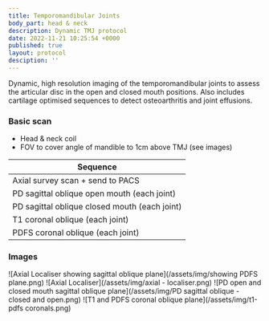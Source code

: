 ```yaml
---
title: Temporomandibular Joints
body_part: head & neck
description: Dynamic TMJ protocol
date: 2022-11-21 10:25:54 +0000
published: true
layout: protocol
desciption: ''
---
```

Dynamic, high resolution imaging of the temporomandibular joints to assess the articular disc in the open and closed mouth positions. Also includes cartilage optimised sequences
to detect osteoarthritis and joint effusions.

### Basic scan
- Head & neck coil
- FOV to cover angle of mandible to 1cm above TMJ (see images)

| Sequence              |
| ---                   |
| Axial survey scan + send to PACS			|
| PD sagittal oblique open mouth (each joint) 	|
| PD sagittal oblique closed mouth (each joint) |
| T1 coronal oblique (each joint) 	|
| PDFS coronal oblique (each joint) 	|

### Images
![Axial Localiser showing sagittal oblique plane](/assets/img/showing PDFS plane.png)
![Axial Localiser](/assets/img/axial - localiser.png)
![PD open and closed mouth sagittal oblique plane](/assets/img/PD sagittal oblique - closed and open.png)
![T1 and PDFS coronal oblique plane](/assets/img/t1-pdfs coronals.png)
